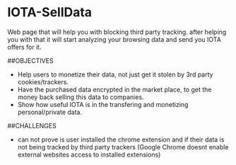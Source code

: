 # IOTA-SellData
Web page that will help you with blocking third party tracking. after helping you with that it will start analyzing your browsing data and send you IOTA offers for it.

##OBJECTIVES
- Help users to monetize their data, not just get it stolen by 3rd party cookies/trackers.
- Have the purchased data encrypted in the market place, to get the money back selling this data to companies. 
- Show how useful IOTA is in the transfering and monetizing personal/private data.

##CHALLENGES
- can not prove is user installed the chrome extension and if their data is not being tracked by third party trackers (Google Chrome doesnt enable external websites access to installed extensions)

